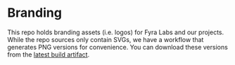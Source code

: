 # Branding

This repo holds branding assets (i.e. logos) for Fyra Labs and our projects.
While the repo sources only contain SVGs, we have a workflow that generates PNG versions for convenience.
You can download these versions from the [latest build artifact](https://nightly.link/FyraLabs/branding/workflows/build/logos/derived.zip). 